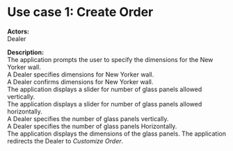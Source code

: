 # Use case 1: Create Order  

**Actors:**  
Dealer

**Description:**  
The application prompts the user to specify the dimensions for the New Yorker wall.  
A Dealer specifies dimensions for New Yorker wall.  
A Dealer confirms dimensions for New Yorker wall.  
The application displays a slider for number of glass panels allowed vertically.  
The application displays a slider for number of glass panels allowed horizontally.  
A Dealer specifies the number of glass panels vertically.  
A Dealer specifies the number of glass panels Horizontally.  
The application displays the dimensions of the glass panels.
The application redirects the Dealer to *Customize Order*.  
